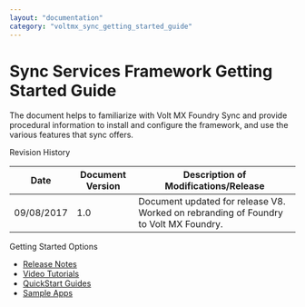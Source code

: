 ```yaml
---
layout: "documentation"
category: "voltmx_sync_getting_started_guide"
---
```

                     


# Sync Services Framework Getting Started Guide

The document helps to familiarize with Volt MX Foundry Sync and provide procedural information to install and configure the framework, and use the various features that sync offers.

Revision History

  
| Date | Document Version | Description of Modifications/Release |
| --- | --- | --- |
| 09/08/2017 | 1.0 | Document updated for release V8. Worked on rebranding of Foundry to Volt MX Foundry. |

Getting Started Options

*   [Release Notes](https://docs.voltmx.com/voltmxlibrary/voltmxfoundry/voltmx_foundry_release_notes/Default.html)
*   [Video Tutorials](https://docs.voltmx.com/voltmxlibrary/voltmxfoundry/mf_video_tutorials/Default.html)
*   [QuickStart Guides](https://docs.voltmx.com/voltmxlibrary/voltmxfoundry/voltmx_foundry_crm_quick_start_guide/Default.html)
*   [Sample Apps](https://github.com/HCL-TECH-SOFTWARE/volt-mx-samples)
